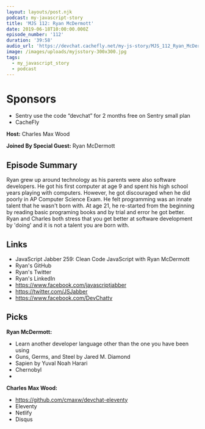 ```yaml
---
layout: layouts/post.njk
podcast: my-javascript-story
title: 'MJS 112: Ryan McDermott'
date: 2019-06-18T10:00:00.000Z
episode_number: '112'
duration: '39:58'
audio_url: 'https://devchat.cachefly.net/my-js-story/MJS_112_Ryan_McDermott.mp3'
image: /images/uploads/myjsstory-300x300.jpg
tags:
  - my_javascript_story
  - podcast
---
```

# Sponsors

* Sentry use the code “devchat” for 2 months free on Sentry small plan
* CacheFly



**Host:** Charles Max Wood



**Joined By Special Guest:** Ryan McDermott



## Episode Summary



Ryan grew up around technology as his parents were also software developers. He got his first computer at age 9 and spent his high school years playing with computers. However, he got discouraged when he did poorly in AP Computer Science Exam. He felt programming was an innate talent that he wasn't born with. At age 21, he re-started from the beginning by reading basic programing books and by trial and error he got better. Ryan and Charles both stress that you get better at software development by 'doing' and it is not a talent you are born with.



## Links



* JavaScript Jabber 259: Clean Code JavaScript with Ryan McDermott
* Ryan's GitHub
* Ryan's Twitter
* Ryan's LinkedIn 
* https://www.facebook.com/javascriptjabber
* https://twitter.com/JSJabber
* https://www.facebook.com/DevChattv

## Picks



**Ryan McDermott:**



* Learn another developer language other than the one you have been using
* Guns, Germs, and Steel by Jared M. Diamond
* Sapien by Yuval Noah Harari
* Chernobyl
* 

**Charles Max Wood:**



* https://github.com/cmaxw/devchat-eleventy
* Eleventy
* Netlify
* Disqus
